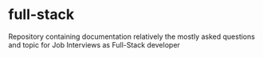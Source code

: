 # full-stack
Repository containing documentation relatively the mostly asked questions and topic for Job Interviews as Full-Stack developer
